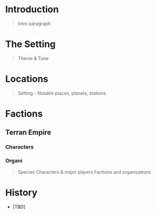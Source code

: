 # Introduction

> Intro paragraph

# The Setting

> Theme & Tone

# Locations

> Setting - Notable places, planets, stations

# Factions

## Terran Empire

### Characters

### Organi

> Species
> Characters & major players
> Factions and organizations

# History

- [TBD]